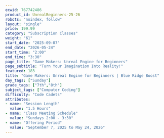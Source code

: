 ```yaml
---
ecwid: 767742486
product_id: UnrealBeginners-25-26
robots: "noindex, follow"
layout: "single"
price: 199.99
category: "Subscription Classes"
weight: "61"
start_date: "2025-09-07"
end_date: "2026-05-24"
start_time: "2:00"
end_time: "3:30"
page_title: "Game Makers: Unreal Engine for Beginners"
page_subtitle: "Turn Your Imagination Into Reality!"
featured: 183
title: "Game Makers: Unreal Engine for Beginners | Blue Ridge Boost"
day_tags: ["Sunday"]
grade_tags: ["7th","8th"]
subject_tags: ["Computer Coding"]
difficulty: "Code Cadets"
attributes:
- name: "Session Length"
  value: "1.5 Hours"
- name: "Class Meeting Schedule"
  value: "Sundays 2:00 - 3:30"
- name: "Offering Period"
  value: "September 7, 2025 to May 24, 2026"
---
```

